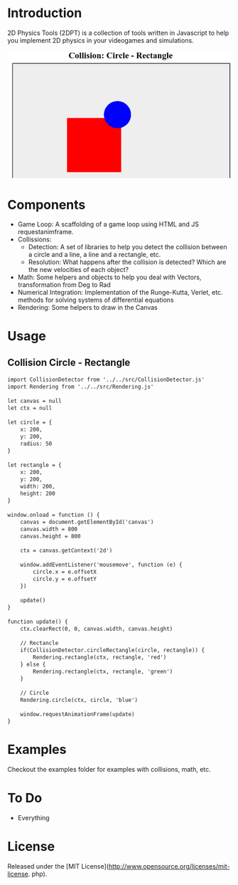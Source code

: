 # Introduction
2D Physics Tools (2DPT) is a collection of tools written in Javascript to help you implement 2D physics in your videogames and simulations.

![screenshot](/img/screenshot.png)

# Components
* Game Loop: A scaffolding of a game loop using HTML and JS requestanimframe. 
* Collissions:
    - Detection: A set of libraries to help you detect the collision between a circle and a line, a line and a rectangle, etc.
    - Resolution: What happens after the collision is detected? Which are the new velocities of each object?
* Math: Some helpers and objects to help you deal with Vectors, transformation from Deg to Rad
* Numerical Integration: Implementation of the Runge-Kutta, Verlet, etc. methods for solving systems of differential equations
* Rendering: Some helpers to draw in the Canvas

# Usage

## Collision Circle - Rectangle
```
import CollisionDetector from '../../src/CollisionDetector.js'
import Rendering from '../../src/Rendering.js'

let canvas = null
let ctx = null

let circle = {
    x: 200,
    y: 200,
    radius: 50
}

let rectangle = {
    x: 200,
    y: 200,
    width: 200,
    height: 200
}

window.onload = function () {
    canvas = document.getElementById('canvas')
    canvas.width = 800
    canvas.height = 800

    ctx = canvas.getContext('2d')

    window.addEventListener('mousemove', function (e) {
        circle.x = e.offsetX
        circle.y = e.offsetY
    })

    update()
}

function update() {
    ctx.clearRect(0, 0, canvas.width, canvas.height)

    // Rectancle
    if(CollisionDetector.circleRectangle(circle, rectangle)) {
        Rendering.rectangle(ctx, rectangle, 'red')
    } else {
        Rendering.rectangle(ctx, rectangle, 'green')
    }

    // Circle
    Rendering.circle(ctx, circle, 'blue')

    window.requestAnimationFrame(update)
}
```

# Examples
Checkout the examples folder for examples with collisions, math, etc.

# To Do
* Everything

# License
Released under the [MIT License](http://www.opensource.org/licenses/mit-license.
php).